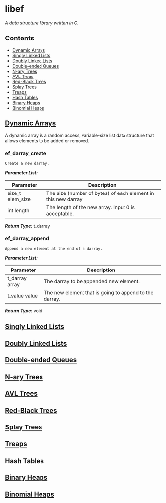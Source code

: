 # libef

*A data structure library written in C.*

## Contents
* [Dynamic Arrays](#dynamic-arrays)
* [Singly Linked Lists](#singly-linked-lists)
* [Doubly Linked Lists](#doubly-linked-lists)
* [Double-ended Queues](#double-ended-queues)
* [N-ary Trees](#n-ary-trees)
* [AVL Trees](#avl-trees)
* [Red-Black Trees](#red-black-trees)
* [Splay Trees](#splay-trees)
* [Treaps](#treaps)
* [Hash Tables](#hash-tables)
* [Binary Heaps](#binary-heaps)
* [Binomial Heaps](#binomial-heaps)

## [Dynamic Arrays](https://github.com/AlphaPiece/LibrariesUnderSea/tree/master/ef/srcs/darray)
A dynamic array is a random access, variable-size list data structure that allows elements to be added or removed.

### ef_darray_create
```
Create a new darray.
```
**_Parameter List:_**

| Parameter | Description |
| --- | --- |
| size_t elem_size | The size (number of bytes) of each element in this new darray. |
| int length | The length of the new array. Input 0 is acceptable. |

**_Return Type:_**
t_darray


### ef_darray_append
```
Append a new element at the end of a darray.
```
**_Parameter List:_**

| Parameter | Description |
| --- | --- |
| t_darray array | The darray to be appended new element. |
| t_value value | The new element that is going to append to the darray. |

**_Return Type:_**
void


## [Singly Linked Lists](https://github.com/AlphaPiece/LibrariesUnderSea/tree/master/ef/srcs/slist)

## [Doubly Linked Lists](https://github.com/AlphaPiece/LibrariesUnderSea/tree/master/ef/srcs/dlist)

## [Double-ended Queues](https://github.com/AlphaPiece/LibrariesUnderSea/tree/master/ef/srcs/deque)

## [N-ary Trees](https://github.com/AlphaPiece/LibrariesUnderSea/tree/master/ef/srcs/ntree)

## [AVL Trees](https://github.com/AlphaPiece/LibrariesUnderSea/tree/master/ef/srcs/atree)

## [Red-Black Trees](https://github.com/AlphaPiece/LibrariesUnderSea/tree/master/ef/srcs/rbtree)

## [Splay Trees](https://github.com/AlphaPiece/LibrariesUnderSea/tree/master/ef/srcs/sptree)

## [Treaps](https://github.com/AlphaPiece/LibrariesUnderSea/tree/master/ef/srcs/treap)

## [Hash Tables](https://github.com/AlphaPiece/LibrariesUnderSea/tree/master/ef/srcs/htable)

## [Binary Heaps](https://github.com/AlphaPiece/LibrariesUnderSea/tree/master/ef/srcs/bheap)

## [Binomial Heaps](https://github.com/AlphaPiece/LibrariesUnderSea/tree/master/ef/srcs/bnheap)
